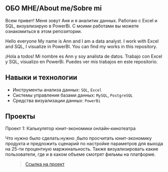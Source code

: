 ## ОБО МНЕ/About me/Sobre mi

Всем привет! Меня зовут Аня и я аналитик данных. Работаю с Excel и SQL, визуализирую в PowerBi. С моими работами вы можете ознакомиться в этом репозитории.

Hello everyone My name is Ann and I am a data analyst. I work with Excel and SQL, I visualize in PowerBI. You can find my works in this repository.

¡Hola a todos! Mi nombre es Ann y soy analista de datos. Trabajo con Excel y SQL, visualizo en PowerBi. Puedes ver mis trabajos en este repositorio.

## Навыки и технологии
- Инструменты анализа данных: ``SQL``, ``Excel``
- Системы управления базами данных: ``MySQL``, ``PostgreSQL``
- Средства визуализации данных: ``PowerBi``

## Проекты
<p> Проект 1: Калькулятор юнит-экономики онлайн-кинотеатра</p>
<p>Что нужно было сделать:нужно ,было просчитать юнит-экономику продукта и предложить сценарий по настройке параметров для выхода на 25-ти процентную маржинальность. Также визуализировать какие пользователи, где и в каком объеме смотрят фильмы на платформе.<p>
<ol>

> <a href="unit economy calculator.jpg">Ссылка на проект</a>
 
